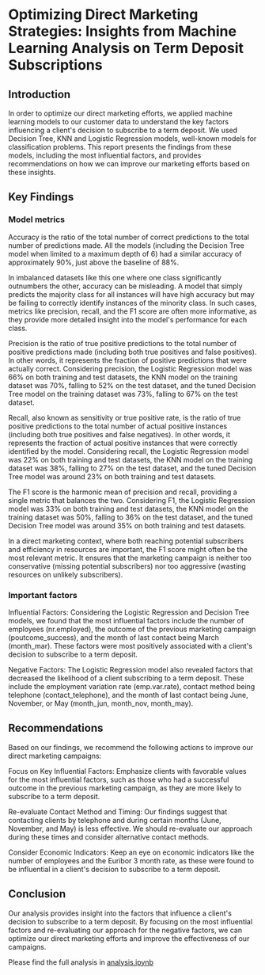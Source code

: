# Optimizing Direct Marketing Strategies: Insights from Machine Learning Analysis on Term Deposit Subscriptions

## Introduction

In order to optimize our direct marketing efforts, we applied machine learning models to our customer data to understand the key factors influencing a client's decision to subscribe to a term deposit. We used Decision Tree, KNN and Logistic Regression models, well-known models for classification problems. This report presents the findings from these models, including the most influential factors, and provides recommendations on how we can improve our marketing efforts based on these insights.

## Key Findings

### Model metrics

Accuracy is the ratio of the total number of correct predictions to the total number of predictions made. All the models (including the Decision Tree model when limited to a maximum depth of 6) had a similar accuracy of approximately 90%, just above the baseline of 88%.

In imbalanced datasets like this one where one class significantly outnumbers the other, accuracy can be misleading. A model that simply predicts the majority class for all instances will have high accuracy but may be failing to correctly identify instances of the minority class. In such cases, metrics like precision, recall, and the F1 score are often more informative, as they provide more detailed insight into the model's performance for each class.

Precision is the ratio of true positive predictions to the total number of positive predictions made (including both true positives and false positives). In other words, it represents the fraction of positive predictions that were actually correct. Considering precision, the Logistic Regression model was 66% on both training and test datasets, the KNN model on the training dataset was 70%, falling to 52% on the test dataset, and the tuned Decision Tree model on the training dataset was 73%, falling to 67% on the test dataset.

Recall, also known as sensitivity or true positive rate, is the ratio of true positive predictions to the total number of actual positive instances (including both true positives and false negatives). In other words, it represents the fraction of actual positive instances that were correctly identified by the model. Considering recall, the Logistic Regression model was 22% on both training and test datasets, the KNN model on the training dataset was 38%, falling to 27% on the test dataset, and the tuned Decision Tree model was around 23% on both training and test datasets.

The F1 score is the harmonic mean of precision and recall, providing a single metric that balances the two. Considering F1, the Logistic Regression model was 33% on both training and test datasets, the KNN model on the training dataset was 50%, falling to 36% on the test dataset, and the tuned Decision Tree model was around 35% on both training and test datasets.

In a direct marketing context, where both reaching potential subscribers and efficiency in resources are important, the F1 score might often be the most relevant metric. It ensures that the marketing campaign is neither too conservative (missing potential subscribers) nor too aggressive (wasting resources on unlikely subscribers).

### Important factors

Influential Factors: Considering the Logistic Regression and Decision Tree models, we found that the most influential factors include the number of employees (nr.employed), the outcome of the previous marketing campaign (poutcome_success), and the month of last contact being March (month_mar). These factors were most positively associated with a client's decision to subscribe to a term deposit.

Negative Factors: The Logistic Regression model also revealed factors that decreased the likelihood of a client subscribing to a term deposit. These include the employment variation rate (emp.var.rate), contact method being telephone (contact_telephone), and the month of last contact being June, November, or May (month_jun, month_nov, month_may).

## Recommendations

Based on our findings, we recommend the following actions to improve our direct marketing campaigns:

Focus on Key Influential Factors: Emphasize clients with favorable values for the most influential factors, such as those who had a successful outcome in the previous marketing campaign, as they are more likely to subscribe to a term deposit.

Re-evaluate Contact Method and Timing: Our findings suggest that contacting clients by telephone and during certain months (June, November, and May) is less effective. We should re-evaluate our approach during these times and consider alternative contact methods.

Consider Economic Indicators: Keep an eye on economic indicators like the number of employees and the Euribor 3 month rate, as these were found to be influential in a client's decision to subscribe to a term deposit.

## Conclusion

Our analysis provides insight into the factors that influence a client's decision to subscribe to a term deposit. By focusing on the most influential factors and re-evaluating our approach for the negative factors, we can optimize our direct marketing efforts and improve the effectiveness of our campaigns.

Please find the full analysis in [analysis.ipynb](analysis.ipynb)